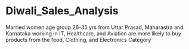 # Diwali_Sales_Analysis
Married women age group 26-35 yrs from Uttar Prasad, Maharastra and Karnataka working in IT, Healthcare, and Aviation are more likely to buy products from the food, Clothing, and Electronics Category
